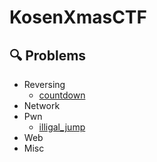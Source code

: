 # KosenXmasCTF
## 🔍 Problems
- Reversing
  - [countdown](https://github.com/KosenXmasCTF/countdown)
- Network
- Pwn
  - [illigal_jump](https://github.com/KosenXmasCTF/what_is_include)
- Web
- Misc
